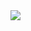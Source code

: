 <a href="https://github.com/nehapatil0411/wireframe-project-table-/blob/main/WIREFRAME%20PROJECT/code/table.html">
<img src="table.png"></a>
